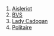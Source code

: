 
1. [Aisleriot](./aisleriot.html)
1. [BVS](./bvs.html)
1. [Lady Cadogan](./lady/ladycadogan.md)
1. [Politaire](./politaire.md)

